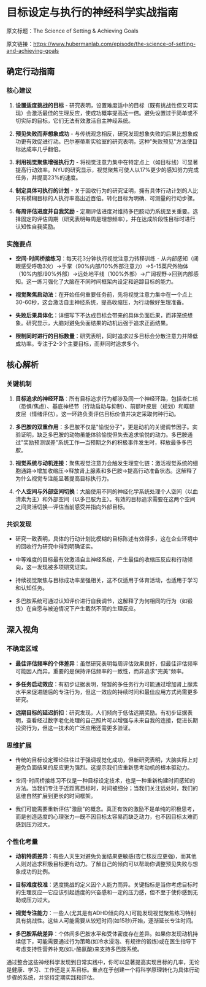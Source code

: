 # 目标设定与执行的神经科学实战指南

原文标题：The Science of Setting & Achieving Goals

原文链接：https://www.hubermanlab.com/episode/the-science-of-setting-and-achieving-goals

<YouTube videoId="t1F7EEGPQwo" />

## 确定行动指南

### 核心建议
1. **设置适度挑战的目标** - 研究表明，设置难度适中的目标（既有挑战性但又可实现）会激活最佳的生理反应，使成功概率提高近一倍。避免设置过于简单或不切实际的目标，它们无法有效激活自主神经系统。
   
2. **预见失败而非想象成功** - 与传统观念相反，研究发现想象失败的后果比想象成功更有效促进行动。巴尔塞蒂斯实验室的研究表明，这种"失败预见"方法使目标达成率几乎翻倍。
   
3. **利用视觉聚焦增强执行力** - 将视觉注意力集中在特定点上（如目标线）可显著提高行动效率。NYU的研究显示，视觉聚焦可使人以17%更少的感知努力完成任务，并提高23%的速度。
   
4. **制定具体可执行的计划** - 关于回收行为的研究证明，拥有具体行动计划的人比只有模糊目标的人执行率高出近百倍。转化目标为明确、可测量的行动步骤。
   
5. **每周评估进度并自我奖励** - 定期评估进度对维持多巴胺动力系统至关重要。选择固定的评估周期（研究表明每周是理想频率），并在达成阶段性目标时进行认知性自我奖励。

### 实施要点
- **空间-时间桥接练习**：每天花3分钟执行视觉注意力转移训练 - 从内部感知（闭眼感受呼吸3次）→手掌（90%内部/10%外部注意力）→5-15英尺外物体（10%内部/90%外部）→远处地平线（100%外部）→广阔视野→回到内部感知。这一练习强化了大脑在不同时间框架内设定和追踪目标的能力。

- **视觉聚焦启动法**：在开始任何重要任务前，先将视觉注意力集中在一个点上30-60秒，这会激活自主神经系统，提高收缩压，为行动做好生理准备。

- **失败后果具体化**：详细写下不达成目标会带来的具体负面后果，而非笼统想象。研究显示，大脑对避免负面结果的动机远强于追求正面结果。

- **限制同时进行的目标数量**：研究表明，同时追求过多目标会分散注意力并降低成功率。专注于2-3个主要目标，而非同时追求多个。

## 核心解析

### 关键机制
1. **目标追求的神经环路**：所有目标追求行为都涉及同一个神经环路，包括杏仁核（恐惧/焦虑）、基底神经节（行动启动与抑制）、前额叶皮层（规划）和眶额皮层（情绪评估）。这一环路负责评估目标价值并决定采取何种行动。

2. **多巴胺的双重作用**：多巴胺不仅是"愉悦分子"，更是动机的关键调节因子。实验证明，缺乏多巴胺的动物虽能体验愉悦但失去追求愉悦的动力。多巴胺通过"奖励预测误差"系统工作—当预期之外的积极事件发生时，释放最多多巴胺。

3. **视觉系统与动机连接**：聚焦视觉注意力会触发生理变化链：激活视觉系统的细胞通路→增加收缩压→释放肾上腺素和多巴胺→提高行动准备状态。这解释了为什么视觉专注能显著提高目标执行力。

4. **个人空间与外部空间切换**：大脑使用不同的神经化学系统处理个人空间（以血清素为主）和外部空间（以多巴胺为主）。有效的目标追求需要在这两个空间之间灵活切换—评估当前感受并指向外部目标。

### 共识发现
- 研究一致表明，具体的行动计划比模糊的目标陈述有效得多，这在企业环境中的回收行为研究中得到明确证实。

- 中等难度的目标最有效激活自主神经系统，产生最佳的收缩压反应和行动倾向，这一发现被多项研究证实。

- 持续视觉聚焦与目标成功率呈强相关，这不仅适用于体育活动，也适用于学习和认知任务。

- 多巴胺系统可通过认知评价进行自我调节，这解释了为何相同的行为（如锻炼）在自愿与被迫情况下产生截然不同的生理反应。

## 深入视角

### 不确定区域
- **最佳评估频率的个体差异**：虽然研究表明每周评估效果良好，但最佳评估频率可能因人而异。重要的是保持评估频率的一致性，而非追求"完美"频率。

- **多任务启动效应**：有初步证据表明，短暂的多任务行为可能通过增加肾上腺素水平来促进随后的专注行为，但这一效应的持续时间和最佳应用方式尚需更多研究。

- **远期目标的延迟折扣**：研究发现，人们倾向于低估远期奖励。有初步证据表明，查看经过数字老化处理的自己照片可以增强与未来自我的连接，促进长期投资行为，但这一技术的广泛应用还需更多验证。

### 思维扩展
- 传统的目标设定理论往往过于强调视觉化成功，但新研究表明，大脑实际上对避免负面结果的反应更为强烈。这提示我们应重新思考动机的根本驱动力。

- 空间-时间桥接练习不仅是一种目标设定技术，也是一种重新构建时间感知的方法。当我们专注于近距离目标时，时间被细分；当我们关注远处时，我们的思维自然扩展到更长的时间框架。

- 我们可能需要重新评估"激励"的概念。真正有效的激励不是单纯的积极思考，而是创造适度的心理张力—既不因目标太容易而缺乏动力，也不因目标太难而感到压力过大。

### 个性化考量
- **动机特质差异**：有些人天生对避免负面结果更敏感(杏仁核反应更强)，而其他人则对追求积极目标更有动力。了解自己的倾向可以帮助你调整预见失败与想象成功的比例。

- **目标难度校准**：适度挑战的定义因个人能力而异。关键指标是当你考虑目标时的生理反应—它应该引起适度的兴奋感和一定的压力感，但不至于使你感到无助或压力过大。

- **视觉专注能力**：一些人(尤其是有ADHD倾向的人)可能发现视觉聚焦练习特别具有挑战性。这些人可能需要从较短时间(如15秒)开始，逐渐延长专注时间。

- **多巴胺系统差异**：个体间多巴胺水平和受体密度存在差异。如果你发现动机持续低下，可能需要通过行为策略(如冷水浸泡、有规律的锻炼)或在医生指导下考虑支持性营养补充(如L-酪氨酸)来支持多巴胺系统。

通过整合这些神经科学发现到日常实践中，你可以显著提高实现目标的几率，无论是健康、学习、工作还是关系目标。重点在于创建一个将科学原理转化为具体行动步骤的系统，并坚持定期实践和评估。
